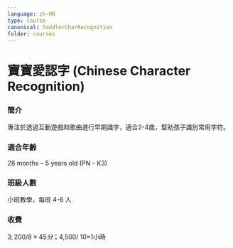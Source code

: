 ```yaml
---
language: zh-HK
type: course
canonical: ToddlerCharRecognition
folder: courses
---
```

# 寶寶愛認字 (Chinese Character Recognition)

### 簡介
專注於透過互動遊戲和歌曲進行早期識字，適合2-4歲，幫助孩子識別常用字符。

### 適合年齡
28 months – 5 years old (PN – K3)

### 班級人數
小班教學，每班 4-6 人

### 收費
$3,200/ 8×45分；$4,500/ 10×1小時

